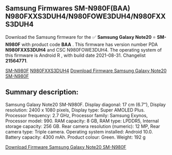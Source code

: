 <h2>Samsung Firmwares SM-N980F(BAA) N980FXXS3DUH4/N980FOWE3DUH4/N980FXXS3DUH4</h2>
Download the Samsung firmware for the ✅ <strong>Samsung Galaxy Note20 </strong> ⭐ <strong>SM-N980F</strong> with product code <strong>BAA</strong> . This firmware has version number PDA <strong>N980FXXS3DUH4</strong> and CSC N980FOWE3DUH4. The operating system of this firmware is Android R , with build date 2021-08-31. Changelist <strong>21564771</strong>.


[SM-N980F](https://samfirm.shop/samsung/model/SM-N980F)
[N980FXXS3DUH4](https://samfirm.shop/samsung/pda/N980FXXS3DUH4)
[Download Firmware Samsung Galaxy Note20 SM-N980F](https://samfirm.shop/samsung/firmware/452192)
<h2>Summary description:</h2>
<p>Samsung Galaxy Note20 SM-N980F. Display diagonal: 17 cm (6.7"), Display resolution: 2400 x 1080 pixels, Display type: Super AMOLED Plus. Processor frequency: 2.7 GHz, Processor family: Samsung Exynos, Processor model: 990. RAM capacity: 8 GB, RAM type: LPDDR5, Internal storage capacity: 256 GB. Rear camera resolution (numeric): 12 MP, Rear camera type: Triple camera. Operating system installed: Android 10.0. Battery capacity: 4300 mAh. Product colour: Green. Weight: 192 g</p>


[Download Firmware Samsung Galaxy Note20 SM-N980F](https://samfirm.shop/samsung/firmware/452192)
